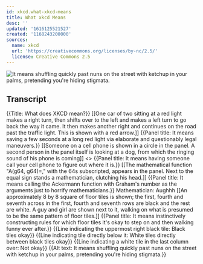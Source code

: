 ```yaml
---
id: xkcd.what-xkcd-means
title: What xkcd Means
desc: ''
updated: '1616125521527'
created: '1168243200000'
sources:
  name: xkcd
  url: 'https://creativecommons.org/licenses/by-nc/2.5/'
  license: Creative Commons 2.5
---
```

![It means shuffling quickly past nuns on the street with ketchup in your palms, pretending you're hiding stigmata.](https://imgs.xkcd.com/comics/what_xkcd_means.png)

## Transcript
{{Title: What does XKCD mean?}}
[[One car of two sitting at a red light makes a right turn, then shifts over to the left and makes a left turn to go back the way it came. It then makes another right and continues on the road past the traffic light. This is shown with a red arrow.]]
{{Panel title: It means saving a few seconds at a long red light via elaborate and questionably legal maneuvers.}}
[[Someone on a cell phone is shown in a circle in the panel. A second person in the panel itself is looking at a dog, from which the ringing sound of his phone is coming]]
<<Ring>>
{{Panel title: It means having someone call your cell phone to figure out where it is.}}
[[The mathematical function "A(g64, g64)=," with the 64s subscripted, appears in the panel. Next to the equal sign stands a mathematician, clutching his head.]]
{{Panel title: It means calling the Ackermann function with Graham's number as the arguments just to horrify mathematicians.}}
Mathematician: Aughhh
[[An approximately 8 by 8 square of floor tiles is shown; the first, fourth and seventh across in the first, fourth and seventh rows are black and the rest are white. A guy and girl are shown next to it, walking on what is presumed to be the same pattern of floor tiles.]]
{{Panel title: It means instinctively constructing rules for which floor tiles it's okay to step on and then walking funny ever after.}}
{{Line indicating the uppermost right black tile: Black tiles okay}}
{{Line indicating tile directly below it: White tiles directly between black tiles okay}}
{{Line indicating a white tile in the last column over: Not okay}}
{{Alt text: It means shuffling quickly past nuns on the street with ketchup in your palms, pretending you're hiding stigmata.}}
